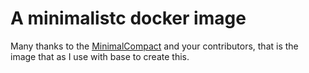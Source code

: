 # A minimalistc docker image

Many thanks to the [MinimalCompact](https://github.com/MinimalCompact/thumbor) and your contributors, that is the image that as I use with base to create this.
